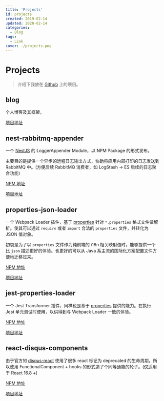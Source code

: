 ```yaml
---
title: 'Projects'
id: projects
created: 2019-02-14
updated: 2020-02-14
categories:
  - Blog
tags:
  - Link
cover: ./projects.png
---
```


# Projects

> 介绍下我放在 [Github](https://github.com/aquariuslt?tab=repositories) 上的项目。

## blog

个人博客及其框架。

[项目地址](https://github.com/aquariuslt/blog)

## nest-rabbitmq-appender

一个 [NestJS](https://nestjs.com) 的 LoggerAppender Module，以 NPM Package 的形式发布。

主要目的是提供一个异步的远程日志输出方式，协助将应用内部打印的日志发送到 RabbitMQ 中。(方便后续 RabbitMQ 消费者，如 LogStash -> ES 后续的日志聚合功能)

[NPM 地址](https://www.npmjs.com/package/nest-rabbitmq-appender)

[项目地址](https://github.com/aquariuslt/nest-rabbitmq-appender)

## properties-json-loader

一个 Webpack Loader 插件，基于 [properties](https://www.npmjs.com/package/properties) 针对 `*.properties` 格式文件做解析。使其可以通过 `require` 或者 `import` 合法的 `properties` 文件，并转化为 JSON 值对象。

初衷是为了以 `properties` 文件作为纯前端的 i18n 相关映射值时，能够提供一个比 `json` 描述更好的体验。也更好的可以从 Java 系主流的国际化方案配置文件方便地迁移过来。

[NPM 地址](https://www.npmjs.com/package//properties-json-loader)

[项目地址](https://github.com/aquariuslt/properties-json-loader)

## jest-properties-loader

一个 Jest Transformer 插件，同样也是基于 [properties](https://www.npmjs.com/package/properties) 提供的能力。在执行 Jest 单元测试时使用，以供得到与 Webpack Loader 一致的体验。

[NPM 地址](https://www.npmjs.com/package/jest-properties-loader)

[项目地址](https://github.com/aquariuslt/jest-properties-loader)

## react-disqus-components

由于官方的 [disqus-react](https://github.com/disqus/disqus-react) 使用了很多 react 标记为 deprecated 的生命周期，所以使用 FunctionalComponent + hooks 的形式造了个同等通能的轮子。(仅适用于 React 16.8 +)

[NPM 地址](https://www.npmjs.com/package/react-disqus-components)

[项目地址](https://github.com/aquariuslt/react-disqus-components)
